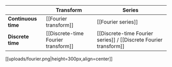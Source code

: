 ||Transform|Series|
|-|--------|------|
|**Continuous time**|[[Fourier transform]]|[[Fourier series]]|
|**Discrete time**|[[Discrete-time Fourier transform]]|[[Discrete-time Fourier series]] / [[Discrete Fourier transform]]|

[[uploads/fourier.png|height=300px,align=center]]